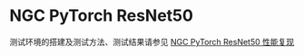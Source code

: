 <!-- omit in toc -->
# NGC PyTorch ResNet50

测试环境的搭建及测试方法、测试结果请参见 [NGC PyTorch ResNet50 性能复现](./code/README.md)